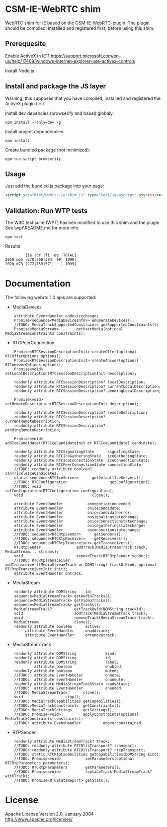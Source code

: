 # CSM-IE-WebRTC shim
WebRTC shim for IE based on the
[CSM-IE-WebRTC-plugin](https://github.com/CoSMoSoftware/CSM-IE-WebRTC-plugin).
The plugin should be compiled, installed and registered first, before using this shim.

## Prerequesite

Enable ActiveX in IE11
https://support.microsoft.com/en-us/help/17469/windows-internet-explorer-use-activex-controls

Install Node.js

## Install and package the JS layer

Warning, this supposes that you have compiled, installed and registered the ActiveX plugin first.

Install dev depencies (browserify and babel) globaly:
```
npm install --only=dev -g
```

Install project dependencies
```
npm install
```

Create bundled package (not minimized):
```
npm run-script browserify
```

## Usage

Just add the bundled js package into your page:
```html
<script src="dist/webrtc-ie-shim.js" type="text/javascript" async></script>
```

## Validation: Run WTP tests
The W3C test suite (WPT) has ben modified to use this shim and the plugin.
See \wpt\README.md for more info.

```
npm test
```

Results
```
         [ie |cr |fi |eg |TOTAL]
2018 m65 [270|360|394| 99| 1099]
2020 m73 [272|759|571|   | 1099]
```
 
# Documentation
The following webrtc 1.0 apis are supported:

- MediaDevices
```
	attribute EventHandler ondevicechange;
	Promise<sequence<MediaDeviceInfo>> enumerateDevices();
	//TODO: MediaTrackSupportedConstraints getSupportedConstraints();
	Promise<MediaStream>		getUserMedia(optional MediaStreamConstraints constraints);
```
- RTCPeerConnection
```
	Promise<RTCSessionDescriptionInit> createOffer(optional RTCOfferOptions options);
	Promise<RTCSessionDescriptionInit> createAnswer(optional RTCAnswerOptions options);
	Promise<void>                      setLocalDescription(RTCSessionDescriptionInit description);

	readonly attribute RTCSessionDescription? localDescription;
	readonly attribute RTCSessionDescription? currentLocalDescription;
	readonly attribute RTCSessionDescription? pendingLocalDescription;

	Promise<void>                      setRemoteDescription(RTCSessionDescriptionInit description);

	readonly attribute RTCSessionDescription? remoteDescription;
	readonly attribute RTCSessionDescription? currentRemoteDescription;
	readonly attribute RTCSessionDescription? pendingRemoteDescription;

	Promise<void>                      addIceCandidate((RTCIceCandidateInit or RTCIceCandidate) candidate);

	readonly attribute RTCSignalingState      signalingState;
	readonly attribute RTCIceGatheringState   iceGatheringState;
	readonly attribute RTCIceConnectionState  iceConnectionState;
	readonly attribute RTCPeerConnectionState connectionState;
	//TODO: readonly attribute boolean?               canTrickleIceCandidates;
	static sequence<RTCIceServer>      getDefaultIceServers();
	//TODO: RTCConfiguration                   getConfiguration();
	//TODO: void                               setConfiguration(RTCConfiguration configuration);
	void                               close();

	attribute EventHandler           onnegotiationneeded;
	attribute EventHandler           onicecandidate;
	attribute EventHandler           onicecandidateerror;
	attribute EventHandler           onsignalingstatechange;
	attribute EventHandler           oniceconnectionstatechange;
	attribute EventHandler           onicegatheringstatechange;
	attribute EventHandler           onconnectionstatechange;
	//TODO: sequence<RTCRtpSender>      getSenders();
	//TODO: sequence<RTCRtpReceiver>    getReceivers();
	//TODO: sequence<RTCRtpTransceiver> getTransceivers();
	RTCRtpSender                addTrack(MediaStreamTrack track, MediaStream... streams);
	void                        removeTrack(RTCRtpSender sender);
	//TODO: RTCRtpTransceiver           addTransceiver((MediaStreamTrack or DOMString) trackOrKind, optional RTCRtpTransceiverInit init);
	attribute EventHandler ontrack;
```
- MediaStream
```
	readonly attribute DOMString    id;
	sequence<MediaStreamTrack> getAudioTracks();
	sequence<MediaStreamTrack> getVideoTracks();
	sequence<MediaStreamTrack> getTracks();
	MediaStreamTrack?          getTrackById(DOMString trackId);
	void                       addTrack(MediaStreamTrack track);
	void                       removeTrack(MediaStreamTrack track);
	MediaStream                clone();
	readonly attribute boolean      active;
		 attribute EventHandler		onaddtrack;
		 attribute EventHandler		onremovetrack;
```
- MediaStreamTrack
```
    readonly attribute DOMString             kind;
    readonly attribute DOMString             id;
    readonly attribute DOMString             label;
             attribute boolean               enabled;
    readonly attribute boolean               muted;
    //TODO:  attribute EventHandler          onmute;
    //TODO:  attribute EventHandler          onunmute;
    readonly attribute MediaStreamTrackState readyState;
    //TODO:  attribute EventHandler          onended;
    //TODO: MediaStreamTrack       clone();
    void                   stop();
    //TODO: MediaTrackCapabilities getCapabilities();
    //TODO:vMediaTrackConstraints  getConstraints();
    //TODO: MediaTrackSettings     getSettings();
    //TODO: Promise<void>          applyConstraints(optional MediaTrackConstraints constraints);
    //TODO: attribute EventHandler          onoverconstrained;
```
- RTPSender
```
    readonly attribute MediaStreamTrack? track;
    //TODO: readonly attribute RTCDtlsTransport? transport;
    //TODO: readonly attribute RTCDtlsTransport? rtcpTransport;
    //TODO: static RTCRtpCapabilities getCapabilities(DOMString kind);
    //TODO: Promise<void>           setParameters(optional RTCRtpParameters parameters);
    //TODO: RTCRtpParameters        getParameters();
    //TODO: Promise<void>           replaceTrack(MediaStreamTrack? withTrack);
    //TODO: Promise<RTCStatsReport> getStats();
```

# License

Apache License Version 2.0, 
January 2004
http://www.apache.org/licenses/
